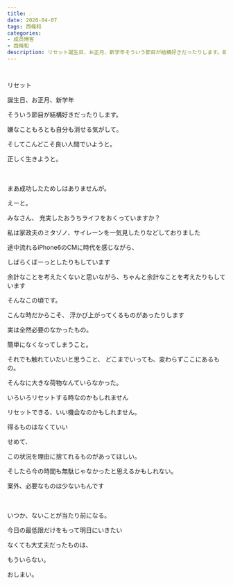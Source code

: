 ```yaml
---
title: ☄︎
date: 2020-04-07
tags: 西條和
categories: 
- 成员博客
- 西條和
description: リセット誕生日、お正月、新学年そういう節目が結構好きだったりします。嫌なこともろとも自分も消せる気がして。...
---
```


        ﻿


















リセット


























誕生日、お正月、新学年










そういう節目が結構好きだったりします。










嫌なこともろとも自分も消せる気がして。




















そしてこんどこそ良い人間でいようと。



正しく生きようと。






　














まあ成功したためしはありませんが。























えーと。





みなさん、
充実したおうちライフをおくっていますか？












私は家政夫のミタゾノ、サイレーンを一気見したりなどしておりました







途中流れるiPhone6のCMに時代を感じながら、

しばらくぼーっとしたりもしています















余計なことを考えたくないと思いながら、ちゃんと余計なことを考えたりもしています









そんなこの頃です。

















こんな時だからこそ、
浮かび上がってくるものがあったりします











実は全然必要のなかったもの。

簡単になくなってしまうこと。






それでも触れていたいと思うこと、
どこまでいっても、変わらずここにあるもの。











そんなに大きな荷物なんていらなかった。



















いろいろリセットする時なのかもしれません












リセットできる、いい機会なのかもしれません。














得るものはなくていい



せめて、

この状況を理由に捨てれるものがあってほしい。


そしたら今の時間も無駄じゃなかったと思えるかもしれない。











案外、必要なものは少ないもんです

　







いつか、ないことが当たり前になる。















今日の最低限だけをもって明日にいきたい

























なくても大丈夫だったものは、





もういらない。



































おしまい。



